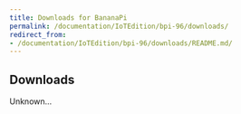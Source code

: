 ```yaml
---
title: Downloads for BananaPi
permalink: /documentation/IoTEdition/bpi-96/downloads/
redirect_from:
- /documentation/IoTEdition/bpi-96/downloads/README.md/
---
```

## Downloads

Unknown...
